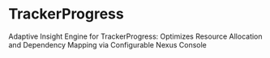 # TrackerProgress
Adaptive Insight Engine for TrackerProgress: Optimizes Resource Allocation and Dependency Mapping via Configurable Nexus Console
